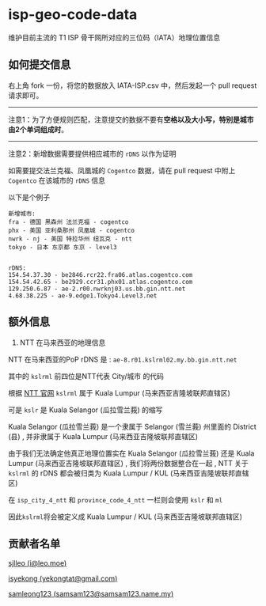 # isp-geo-code-data
维护目前主流的 T1 ISP 骨干网所对应的三位码（IATA）地理位置信息

## 如何提交信息

右上角 fork 一份，将您的数据放入 IATA-ISP.csv 中，然后发起一个 pull request 请求即可。

---

注意1：为了方便规则匹配，注意提交的数据不要有**空格以及大小写，特别是城市由2个单词组成时**。

---

注意2：新增数据需要提供相应城市的 `rDNS` 以作为证明

如需要提交法兰克福、凤凰城的 `Cogentco` 数据，请在 pull request 中附上 `Cogentco` 在该城市的 `rDNS` 信息

以下是个例子

```
新增城市:
fra - 德国 黑森州 法兰克福 - cogentco
phx - 美国 亚利桑那州 凤凰城 - cogentco
nwrk - nj - 美国 特拉华州 纽瓦克 - ntt
tokyo - 日本 东京都 东京 - level3


rDNS: 
154.54.37.30 - be2846.rcr22.fra06.atlas.cogentco.com
154.54.42.65 - be2929.ccr31.phx01.atlas.cogentco.com
129.250.6.87 - ae-2.r00.nwrknj03.us.bb.gin.ntt.net
4.68.38.225 - ae-9.edge1.Tokyo4.Level3.net
```

## 额外信息
1. NTT 在马来西亚的地理信息

NTT 在马来西亚的PoP rDNS 是 : ```ae-8.r01.kslrml02.my.bb.gin.ntt.net```

其中的 ```kslrml``` 前四位是NTT代表 City/城市 的代码

根据 [NTT 官网](https://www.gin.ntt.net/support-center/policies-procedures/maintenance/) ```kslrml``` 属于 Kuala Lumpur (马来西亚吉隆坡联邦直辖区)

可是 ```kslr``` 是 Kuala Selangor (瓜拉雪兰莪) 的缩写 

Kuala Selangor (瓜拉雪兰莪) 是一个隶属于 Selangor (雪兰莪) 州里面的 District (县) , 并非隶属于 Kuala Lumpur (马来西亚吉隆坡联邦直辖区)

由于我们无法确定他真正地理位置实在 Kuala Selangor (瓜拉雪兰莪) 还是 Kuala Lumpur (马来西亚吉隆坡联邦直辖区) , 我们将两份数据整合在一起 , NTT 关于 ```kslrml``` 的 rDNS 都会被归类为 Kuala Lumpur / KUL (马来西亚吉隆坡联邦直辖区)

在 ```isp_city_4_ntt``` 和 ```province_code_4_ntt``` 一栏则会使用 ```kslr``` 和  ```ml``` 

因此```kslrml```将会被定义成 Kuala Lumpur / KUL (马来西亚吉隆坡联邦直辖区)


## 贡献者名单

[sjlleo (i@leo.moe)](https://github.com/sjlleo)

[isyekong (yekongtat@gmail.com)](https://github.com/isyekong)

[samleong123 (samsam123@samsam123.name.my)](https://github.com/samleong123)

